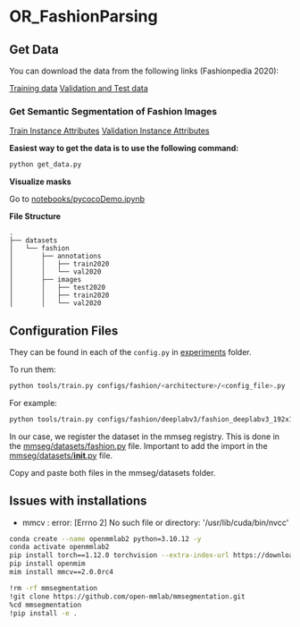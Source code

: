 # OR_FashionParsing

## Get Data

You can download the data from the following links (Fashionpedia 2020):

[Training data](https://s3.amazonaws.com/ifashionist-dataset/images/train2020.zip)
[Validation and Test data](https://s3.amazonaws.com/ifashionist-dataset/images/val_test2020.zip)


### Get Semantic Segmentation of Fashion Images

[Train Instance Attributes](https://s3.amazonaws.com/ifashionist-dataset/annotations/instances_attributes_train2020.json)
[Validation Instance Attributes](https://s3.amazonaws.com/ifashionist-dataset/annotations/instances_attributes_val2020.json)

**Easiest way to get the data is to use the following command:**

```bash
python get_data.py
```

**Visualize masks**

Go to [notebooks/pycocoDemo.ipynb](notebooks/pycocoDemo.ipynb)

**File Structure**

```
.
├── datasets
│   └── fashion
│       ├── annotations
│       │   ├── train2020
│       │   └── val2020
│       ├── images
│       │   ├── test2020
│       │   ├── train2020
│       │   └── val2020
```

## Configuration Files
They can be found in each of the `config.py` in [experiments](experiments) folder.

To run them:
    
```bash
python tools/train.py configs/fashion/<architecture>/<config_file>.py
```

For example:

```bash
python tools/train.py configs/fashion/deeplabv3/fashion_deeplabv3_192x192.py
```

In our case, we register the dataset in the mmseg registry. This is done in the [mmseg/datasets/fashion.py](mmseg/datasets/fashion.py) file. Important to add the import in the [mmseg/datasets/__init__.py](mmseg/datasets/__init__.py) file.

Copy and paste both files in the mmseg/datasets folder.


## Issues with installations

- mmcv : error: [Errno 2] No such file or directory: '/usr/lib/cuda/bin/nvcc'

```bash
conda create --name openmmlab2 python=3.10.12 -y
conda activate openmmlab2
pip install torch==1.12.0 torchvision --extra-index-url https://download.pytorch.org/whl/cu113
pip install openmim
mim install mmcv==2.0.0rc4

!rm -rf mmsegmentation
!git clone https://github.com/open-mmlab/mmsegmentation.git 
%cd mmsegmentation
!pip install -e .
```